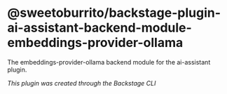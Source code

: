 # @sweetoburrito/backstage-plugin-ai-assistant-backend-module-embeddings-provider-ollama

The embeddings-provider-ollama backend module for the ai-assistant plugin.

_This plugin was created through the Backstage CLI_
